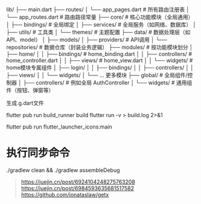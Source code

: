 

lib/
├── main.dart
├── routes/
│   └── app_pages.dart        # 所有路由注册表
│   └── app_routes.dart       # 路由路径常量
├── core/                     # 核心功能模块（全局通用）
│   ├── bindings/             # 全局绑定
│   ├── services/             # 全局服务（如网络、数据库）
│   ├── utils/                # 工具类
│   └── themes/               # 主题配置
├── data/                     # 数据处理层（如 API、model）
│   ├── models/
│   ├── providers/            # API调用
│   └── repositories/         # 数据仓库（封装业务逻辑）
├── modules/                  # 按功能模块划分
│   ├── home/
│   │   ├── bindings/         # home_binding.dart
│   │   ├── controllers/      # home_controller.dart
│   │   ├── views/            # home_view.dart
│   │   └── widgets/          # home模块专属组件
│   ├── login/
│   │   ├── bindings/
│   │   ├── controllers/
│   │   ├── views/
│   │   └── widgets/
│   └── ... 更多模块
├── global/                  # 全局组件/控制器
│   ├── controllers/         # 例如全局 AuthController
│   └── widgets/             # 通用组件（按钮、弹窗等）




生成.g.dart文件

flutter pub run build_runner build
flutter run -v > build.log 2>&1

flutter pub run flutter_launcher_icons:main



# 执行同步命令
./gradlew clean && ./gradlew assembleDebug

> https://juejin.cn/post/6924104248275763208
> https://juejin.cn/post/6984593635681517582
> https://github.com/jonataslaw/getx